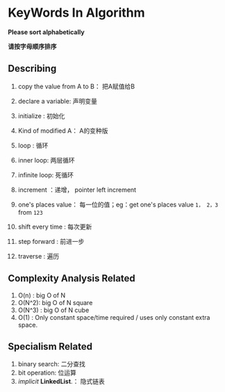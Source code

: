 # KeyWords In  Algorithm

**Please sort alphabetically**

**请按字母顺序排序**

## Describing

1. copy the value from A to B： 把A赋值给B

2. declare a variable:  声明变量

3. initialize :  初始化

4. Kind of  modified  A： A的变种版

5. loop : 循环

6. inner loop: 两层循环

7. infinite loop: 死循环

8. increment ：递增， pointer left  increment

9. one's places value： 每一位的值；eg：get one's places value `1， 2，3`  from  `123` 

10. shift every time : 每次更新

11. step forward : 前进一步

12. traverse : 遍历

    

    

## Complexity Analysis Related

1.  O(n) :  big O of N
2.  O(N^2): big O of N square 
3.  O(N^3) : big O of N cube
4.  O(1) : Only constant space/time required /  uses only constant extra space. 

## Specialism Related

1. binary search: 二分查找
2. bit operation:   位运算
2. *implicit* **LinkedList**.： 隐式链表

